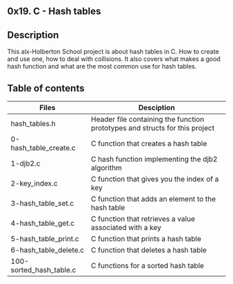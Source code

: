 0x19. C - Hash tables
---------
Description
------
This alx-Holberton School project is about hash tables in C. How to create and use one, how to deal with collisions. It also covers what makes a good hash function and what are the most common use for hash tables.

Table of contents
----------
|Files	|Desciption|
|----|----|
|hash_tables.h|	Header file containing the function prototypes and structs for this project|
|0-hash_table_create.c|	C function that creates a hash table|
|1-djb2.c|	C hash function implementing the djb2 algorithm|
|2-key_index.c|	C function that gives you the index of a key|
|3-hash_table_set.c|	C function that adds an element to the hash table|
|4-hash_table_get.c|	C function that retrieves a value associated with a key|
|5-hash_table_print.c|	C function that prints a hash table|
|6-hash_table_delete.c|	C function that deletes a hash table|
|100-sorted_hash_table.c|	C functions for a sorted hash table|
